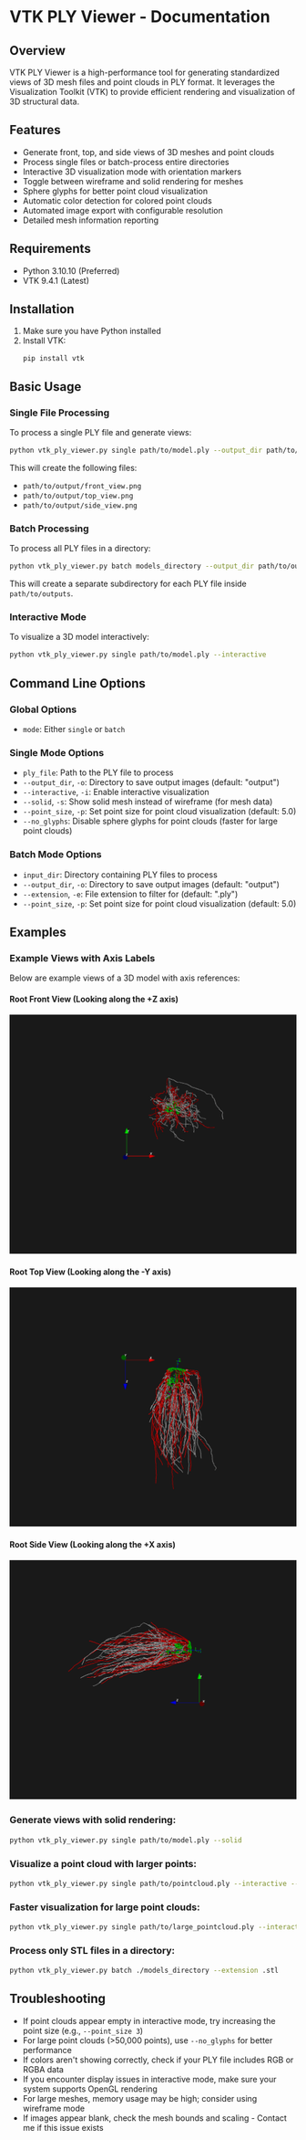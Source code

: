 # VTK PLY Viewer - Documentation

## Overview

VTK PLY Viewer is a high-performance tool for generating standardized views of 3D mesh files and point clouds in PLY format. It leverages the Visualization Toolkit (VTK) to provide efficient rendering and visualization of 3D structural data.

## Features

- Generate front, top, and side views of 3D meshes and point clouds
- Process single files or batch-process entire directories
- Interactive 3D visualization mode with orientation markers
- Toggle between wireframe and solid rendering for meshes
- Sphere glyphs for better point cloud visualization
- Automatic color detection for colored point clouds
- Automated image export with configurable resolution
- Detailed mesh information reporting

## Requirements

- Python 3.10.10 (Preferred)
- VTK 9.4.1 (Latest)

## Installation

1. Make sure you have Python installed
2. Install VTK:
   ```
   pip install vtk
   ```

## Basic Usage

### Single File Processing

To process a single PLY file and generate views:

```bash
python vtk_ply_viewer.py single path/to/model.ply --output_dir path/to/output
```

This will create the following files:
- `path/to/output/front_view.png`
- `path/to/output/top_view.png`
- `path/to/output/side_view.png`

### Batch Processing

To process all PLY files in a directory:

```bash
python vtk_ply_viewer.py batch models_directory --output_dir path/to/outputs
```

This will create a separate subdirectory for each PLY file inside `path/to/outputs`.

### Interactive Mode

To visualize a 3D model interactively:

```bash
python vtk_ply_viewer.py single path/to/model.ply --interactive
```

## Command Line Options

### Global Options

- `mode`: Either `single` or `batch`

### Single Mode Options

- `ply_file`: Path to the PLY file to process
- `--output_dir`, `-o`: Directory to save output images (default: "output")
- `--interactive`, `-i`: Enable interactive visualization
- `--solid`, `-s`: Show solid mesh instead of wireframe (for mesh data)
- `--point_size`, `-p`: Set point size for point cloud visualization (default: 5.0)
- `--no_glyphs`: Disable sphere glyphs for point clouds (faster for large point clouds)

### Batch Mode Options

- `input_dir`: Directory containing PLY files to process
- `--output_dir`, `-o`: Directory to save output images (default: "output")
- `--extension`, `-e`: File extension to filter for (default: ".ply")
- `--point_size`, `-p`: Set point size for point cloud visualization (default: 5.0)

## Examples

### Example Views with Axis Labels

Below are example views of a 3D model with axis references:

#### Root Front View (Looking along the +Z axis)
![Root Front View](root_views/front_view.png)

#### Root Top View (Looking along the -Y axis)
![Root Top View](root_views/top_view.png)

#### Root Side View (Looking along the +X axis)
![Root Side View](root_views/side_view.png)

### Generate views with solid rendering:

```bash
python vtk_ply_viewer.py single path/to/model.ply --solid
```

### Visualize a point cloud with larger points:

```bash
python vtk_ply_viewer.py single path/to/pointcloud.ply --interactive --point_size 1
```

### Faster visualization for large point clouds:

```bash
python vtk_ply_viewer.py single path/to/large_pointcloud.ply --interactive --no_glyphs
```

### Process only STL files in a directory:

```bash
python vtk_ply_viewer.py batch ./models_directory --extension .stl
```

## Troubleshooting

- If point clouds appear empty in interactive mode, try increasing the point size (e.g., `--point_size 3`)
- For large point clouds (>50,000 points), use `--no_glyphs` for better performance
- If colors aren't showing correctly, check if your PLY file includes RGB or RGBA data
- If you encounter display issues in interactive mode, make sure your system supports OpenGL rendering
- For large meshes, memory usage may be high; consider using wireframe mode
- If images appear blank, check the mesh bounds and scaling - Contact me if this issue exists